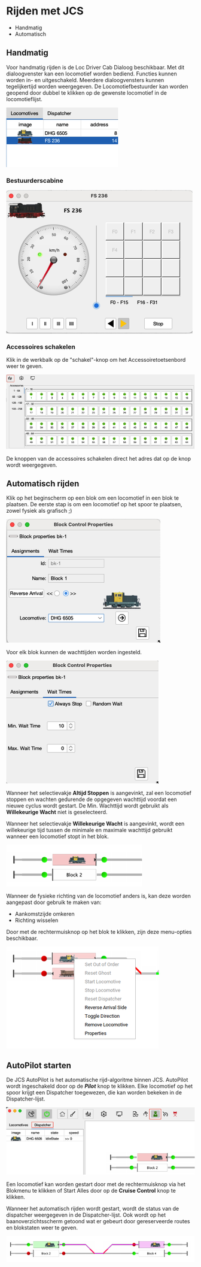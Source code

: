 # Rijden met JCS

- Handmatig
- Automatisch

## Handmatig

Voor handmatig rijden is de Loc Driver Cab Dialoog beschikbaar. Met dit dialoogvenster kan een locomotief worden bediend. Functies kunnen worden in- en uitgeschakeld. Meerdere dialoogvensters kunnen tegelijkertijd worden weergegeven.
De Locomotiefbestuurder kan worden geopend door dubbel te klikken op de gewenste locomotief in de locomotieflijst.

![LOCOMOTIVE_LIST](assets/locomotive-list.png)

### Bestuurderscabine

![DRIVER_CAB](assets/drivercab-dialog.png)

### Accessoires schakelen

Klik in de werkbalk op de "schakel"-knop om het Accessoiretoetsenbord weer te geven.

![ACCESSORY_KEYBOARD](assets/accessory-keyboard.png)

De knoppen van de accessoires schakelen direct het adres dat op de knop wordt weergegeven.

## Automatisch rijden

Klik op het beginscherm op een blok om een locomotief in een blok te plaatsen. De eerste stap is om een locomotief op het spoor te plaatsen, zowel fysiek als grafisch ;)

![LOC_ASSIGNMENT](assets/blockproperties-assignment.png)

Voor elk blok kunnen de wachttijden worden ingesteld.

![BLOCK_WAITING](assets/blockproperties-waittimes.png)

Wanneer het selectievakje __Altijd Stoppen__ is aangevinkt, zal een locomotief stoppen en wachten gedurende de opgegeven wachttijd voordat een nieuwe cyclus wordt gestart. De Min. Wachttijd wordt gebruikt als __Willekeurige Wacht__ niet is geselecteerd.

Wanneer het selectievakje __Willekeurige Wacht__ is aangevinkt, wordt een willekeurige tijd tussen de minimale en maximale wachttijd gebruikt wanneer een locomotief stopt in het blok.

![LOC_IN_BLOCK](assets/loc-in-block-1.png)

Wanneer de fysieke richting van de locomotief anders is, kan deze worden aangepast door gebruik te maken van:

- Aankomstzijde omkeren
- Richting wisselen

Door met de rechtermuisknop op het blok te klikken, zijn deze menu-opties beschikbaar.

![LOC_IN_BLOCK](assets/right-click-block-menu.png)

## AutoPilot starten

De JCS AutoPilot is het automatische rijd-algoritme binnen JCS.
AutoPilot wordt ingeschakeld door op de __*Pilot*__ knop te klikken.
Elke locomotief op het spoor krijgt een Dispatcher toegewezen, die kan worden bekeken in de Dispatcher-lijst.

![LOC_IN_BLOCK](assets/autopilot-dispatcher.png)

Een locomotief kan worden gestart door met de rechtermuisknop via het Blokmenu te klikken of Start Alles door op de __Cruise Control__ knop te klikken.

Wanneer het automatisch rijden wordt gestart, wordt de status van de dispatcher weergegeven in de Dispatcher-lijst. Ook wordt op het baanoverzichtsscherm getoond wat er gebeurt door gereserveerde routes en blokstaten weer te geven.

![LOC_DRIVING](assets/loc_driving.png)